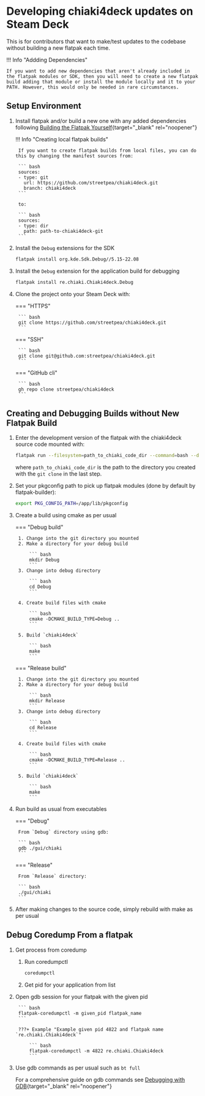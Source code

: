 # Developing chiaki4deck updates on Steam Deck

This is for contributors that want to make/test updates to the codebase without building a new flatpak each time.

!!! Info "Addding Dependencies"

    If you want to add new dependencies that aren't already included in the flatpak modules or SDK, then you will need to create a new flatpak build adding that module or install the module locally and it to your PATH. However, this would only be needed in rare circumstances.

## Setup Environment

1. Install flatpak and/or build a new one with any added dependencies following [Building the Flatpak Yourself](buildit.md){target="_blank" rel="noopener"}

    !!! Info "Creating local flatpak builds"

        If you want to create flatpak builds from local files, you can do this by changing the manifest sources from:

        ``` bash
        sources:
        - type: git
          url: https://github.com/streetpea/chiaki4deck.git
          branch: chiaki4deck
        ```

        to:

        ``` bash
        sources:
        - type: dir
          path: path-to-chiaki4deck-git
        ```

2. Install the `Debug` extensions for the SDK

    ``` bash
    flatpak install org.kde.Sdk.Debug//5.15-22.08
    ```

3. Install the `Debug` extension for the application build for debugging

    ``` bash
    flatpak install re.chiaki.Chiaki4deck.Debug
    ```

4. Clone the project onto your Steam Deck with:

    === "HTTPS"

        ``` bash
        git clone https://github.com/streetpea/chiaki4deck.git
        ```

    === "SSH"

        ``` bash
        git clone git@github.com:streetpea/chiaki4deck.git 
        ```

    === "GitHub cli"

        ``` bash
        gh repo clone streetpea/chiaki4deck
        ```

## Creating and Debugging Builds without New Flatpak Build

1. Enter the development version of the flatpak with the chiaki4deck source code mounted with:

    ``` bash
    flatpak run --filesystem=path_to_chiaki_code_dir --command=bash --devel re.chiaki.Chiaki4deck
    ```

    where `path_to_chiaki_code_dir` is the path to the directory you created with the `git clone` in the last step.

2. Set your pkgconfig path to pick up flatpak modules (done by default by flatpak-builder):

    ``` bash
    export PKG_CONFIG_PATH=/app/lib/pkgconfig
    ```

3. Create a build using cmake as per usual

    === "Debug build"

        1. Change into the git directory you mounted
        2. Make a directory for your debug build

            ``` bash
            mkdir Debug
            ```
        3. Change into debug directory

            ``` bash
            cd Debug
            ```

        4. Create build files with cmake

            ``` bash
            cmake -DCMAKE_BUILD_TYPE=Debug ..
            ```
        
        5. Build `chiaki4deck`

            ``` bash
            make
            ```

    === "Release build"

        1. Change into the git directory you mounted
        2. Make a directory for your debug build

            ``` bash
            mkdir Release
            ```
        3. Change into debug directory

            ``` bash
            cd Release
            ```

        4. Create build files with cmake

            ``` bash
            cmake -DCMAKE_BUILD_TYPE=Release ..
            ```
        
        5. Build `chiaki4deck`

            ``` bash
            make
            ```

4. Run build as usual from executables

    === "Debug"

        From `Debug` directory using gdb:

        ``` bash
        gdb ./gui/chiaki
        ```

    === "Release"

        From `Release` directory:

        ``` bash
        ./gui/chiaki
        ```

5. After making changes to the source code, simply rebuild with make as per usual

## Debug Coredump From a flatpak

1. Get process from coredump

    1. Run coredumpctl

        ``` bash
        coredumpctl
        ```

    2. Get pid for your application from list

2. Open gdb session for your flatpak with the given pid
    
        ``` bash
        flatpak-coredumpctl -m given_pid flatpak_name
        ```

        ???+ Example "Example given pid 4822 and flatpak name `re.chiaki.Chiaki4deck`"

            ``` bash
            flatpak-coredumpctl -m 4822 re.chiaki.Chiaki4deck
            ```

3. Use gdb commands as per usual such as `bt full`

    For a comprehensive guide on gdb commands see [Debugging with GDB](https://www.eecs.umich.edu/courses/eecs373/readings/Debugger.pdf){target="_blank" rel="noopener"}
